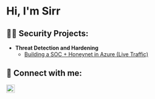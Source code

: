 <h1>Hi, I'm Sirr

<h2>👨‍💻 Security Projects:</h2>

- <b>Threat Detection and Hardening</b>
  - [Building a SOC + Honeynet in Azure (Live Traffic)](https://github.com/Sirr-G/Cloud-SOC/blob/main/README.md)


<h2> 🤳 Connect with me:</h2>

[<img align="left" alt="JoshMadakor | LinkedIn" width="22px" src="https://cdn.jsdelivr.net/npm/simple-icons@v3/icons/linkedin.svg" />][linkedin]

[linkedin]: https://www.linkedin.com/in/sirrg/
<!--
**Sirr-G/Sirr-G** is a ✨ _special_ ✨ repository because its `README.md` (this file) appears on your GitHub profile.

Here are some ideas to get you started:

- 🔭 I’m currently working on ...
- 🌱 I’m currently learning ...
- 👯 I’m looking to collaborate on ...
- 🤔 I’m looking for help with ...
- 💬 Ask me about ...
- 📫 How to reach me: ...
- 😄 Pronouns: ...
- ⚡ Fun fact: ...
-->
